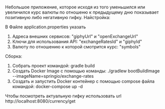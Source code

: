 Небольшое приложение, которое исходя из того уменьшился или увеличился курс валюты по отношеню к предыдущему дню показывает позитивную либо негативную гифку.
Найстройка:

В Файле application.properties указать 
1. Адреса внешних сервисов: "giphyUrl" и "openExchangeUrl"
2. Ключи для использования API: "exchangeRatesId" и "giphyId"
3. Валюту по отношению к которой смотрится курс: "symbols"


Сборка: 
1. Собрать проект командой: gradle build
2. Создать Docker Image с помощью команды: ./gradlew bootBuildImage --imageName=springio/exchange-rates
3. Создать и запустить Docker контейнер с помощью compose файла командой: docker-compose up -d


Чтобы посмотреть актуальную гифку  использовать url http://localhost:8080/currency/get
